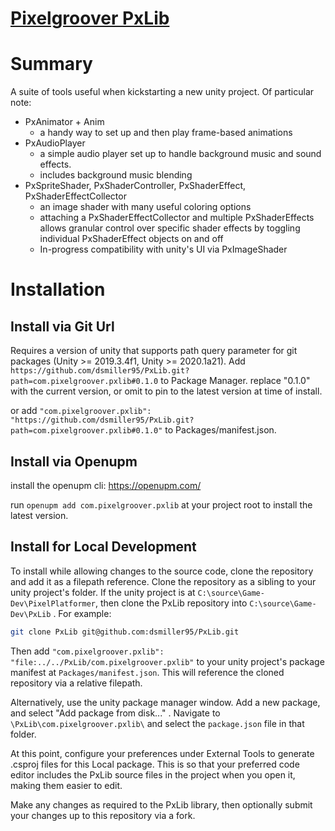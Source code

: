 # [Pixelgroover PxLib](com.pixelgroover.pxlib/README.md)

# Summary

A suite of tools useful when kickstarting a new unity project. Of particular note:

- PxAnimator + Anim
	- a handy way to set up and then play frame-based animations
- PxAudioPlayer
	- a simple audio player set up to handle background music and sound effects.
	- includes background music blending
- PxSpriteShader, PxShaderController, PxShaderEffect, PxShaderEffectCollector
	- an image shader with many useful coloring options
	- attaching a PxShaderEffectCollector and multiple PxShaderEffects allows granular control over specific shader effects by toggling individual PxShaderEffect objects on and off
	- In-progress compatibility with unity's UI via PxImageShader



# Installation


## Install via Git Url
Requires a version of unity that supports path query parameter for git packages (Unity >= 2019.3.4f1, Unity >= 2020.1a21).
Add `https://github.com/dsmiller95/PxLib.git?path=com.pixelgroover.pxlib#0.1.0` to Package Manager. replace "0.1.0" with the
current version, or omit to pin to the latest version at time of install.

or add `"com.pixelgroover.pxlib": "https://github.com/dsmiller95/PxLib.git?path=com.pixelgroover.pxlib#0.1.0"` to Packages/manifest.json.


## Install via Openupm

install the openupm cli: https://openupm.com/

run `openupm add com.pixelgroover.pxlib` at your project root to install the latest version.


## Install for Local Development

To install while allowing changes to the source code, clone the repository and add it as a filepath reference.
Clone the repository as a sibling to your unity project's folder. If the unity project is at `C:\source\Game-Dev\PixelPlatformer`, then clone the PxLib repository into `C:\source\Game-Dev\PxLib` . For example:

```sh
git clone PxLib git@github.com:dsmiller95/PxLib.git
```

Then add `"com.pixelgroover.pxlib": "file:../../PxLib/com.pixelgroover.pxlib"` to your unity project's package manifest at `Packages/manifest.json`.
This will reference the cloned repository via a relative filepath.

Alternatively, use the unity package manager window. Add a new package, and select "Add package from disk..." . Navigate to `\PxLib\com.pixelgroover.pxlib\` and select the `package.json` file in that folder.

At this point, configure your preferences under External Tools to generate .csproj files for this Local package. This is so that your preferred code editor includes the PxLib source files in the project when you open it, making them easier to edit.

Make any changes as required to the PxLib library, then optionally submit your changes up to this repository via a fork.
